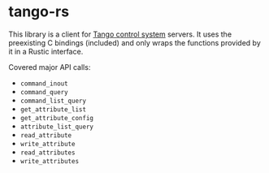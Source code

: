 # tango-rs

This library is a client for [Tango control system](http://tango-controls.org)
servers.  It uses the preexisting C bindings (included) and only wraps the
functions provided by it in a Rustic interface.

Covered major API calls:

* `command_inout`
* `command_query`
* `command_list_query`
* `get_attribute_list`
* `get_attribute_config`
* `attribute_list_query`
* `read_attribute`
* `write_attribute`
* `read_attributes`
* `write_attributes`
